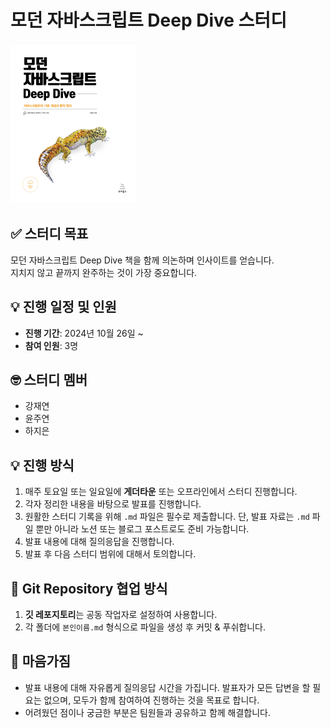 # 모던 자바스크립트 Deep Dive 스터디

<img src="./assets/img.png" alt="모던 자바스크립트 Deep Dive" width="200"/>

## ✅ 스터디 목표

모던 자바스크립트 Deep Dive 책을 함께 의논하며 인사이트를 얻습니다.  
지치지 않고 끝까지 완주하는 것이 가장 중요합니다.

## 💡 진행 일정 및 인원

- **진행 기간**: 2024년 10월 26일 ~
- **참여 인원**: 3명

## 🤓 스터디 멤버

- 강재연
- 윤주연
- 하지은

## 💡 진행 방식

1. 매주 토요일 또는 일요일에 **게더타운** 또는 오프라인에서 스터디 진행합니다.
2. 각자 정리한 내용을 바탕으로 발표를 진행합니다.
3. 원활한 스터디 기록을 위해 `.md` 파일은 필수로 제출합니다. 단, 발표 자료는 `.md` 파일 뿐만 아니라 노션 또는 블로그 포스트로도 준비 가능합니다.
4. 발표 내용에 대해 질의응답을 진행합니다.
5. 발표 후 다음 스터디 범위에 대해서 토의합니다.

## 🌳 Git Repository 협업 방식

1. **깃 레포지토리**는 공동 작업자로 설정하여 사용합니다.
2. 각 폴더에 `본인이름.md` 형식으로 파일을 생성 후 커밋 & 푸쉬합니다.

## 🤝 마음가짐

- 발표 내용에 대해 자유롭게 질의응답 시간을 가집니다. 발표자가 모든 답변을 할 필요는 없으며, 모두가 함께 참여하여 진행하는 것을 목표로 합니다.
- 어려웠던 점이나 궁금한 부분은 팀원들과 공유하고 함께 해결합니다.
